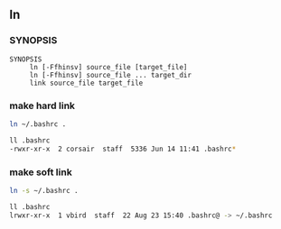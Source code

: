 ## ln
### SYNOPSIS
```
SYNOPSIS
     ln [-Ffhinsv] source_file [target_file]
     ln [-Ffhinsv] source_file ... target_dir
     link source_file target_file
```

### make hard link
```bash
ln ~/.bashrc .

ll .bashrc
-rwxr-xr-x  2 corsair  staff  5336 Jun 14 11:41 .bashrc*
```

### make soft link
```bash
ln -s ~/.bashrc .

ll .bashrc
lrwxr-xr-x  1 vbird  staff  22 Aug 23 15:40 .bashrc@ -> ~/.bashrc
```